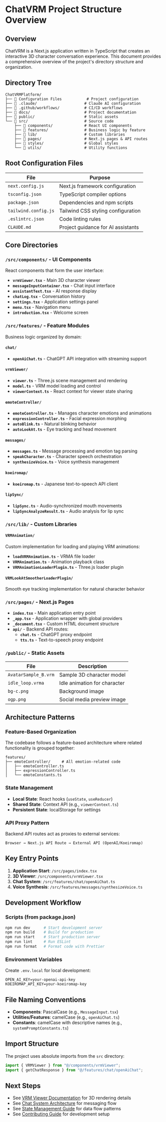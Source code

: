 # ChatVRM Project Structure Overview

## Overview
ChatVRM is a Next.js application written in TypeScript that creates an interactive 3D character conversation experience. This document provides a comprehensive overview of the project's directory structure and organization.

## Directory Tree

```
ChatVRMPlatform/
├── 📄 Configuration Files           # Project configuration
├── 📁 .claude/                     # Claude AI configuration
├── 📁 .github/workflows/           # CI/CD workflows
├── 📁 docs/                        # Project documentation
├── 📁 public/                      # Static assets
└── 📁 src/                         # Source code
    ├── 📁 components/              # React UI components
    ├── 📁 features/                # Business logic by feature
    ├── 📁 lib/                     # Custom libraries
    ├── 📁 pages/                   # Next.js pages & API routes
    ├── 📁 styles/                  # Global styles
    └── 📁 utils/                   # Utility functions
```

## Root Configuration Files

| File | Purpose |
|------|---------|
| `next.config.js` | Next.js framework configuration |
| `tsconfig.json` | TypeScript compiler options |
| `package.json` | Dependencies and npm scripts |
| `tailwind.config.js` | Tailwind CSS styling configuration |
| `.eslintrc.json` | Code linting rules |
| `CLAUDE.md` | Project guidance for AI assistants |

## Core Directories

### `/src/components/` - UI Components
React components that form the user interface:

- **`vrmViewer.tsx`** - Main 3D character viewer
- **`messageInputContainer.tsx`** - Chat input interface
- **`assistantText.tsx`** - AI response display
- **`chatLog.tsx`** - Conversation history
- **`settings.tsx`** - Application settings panel
- **`menu.tsx`** - Navigation menu
- **`introduction.tsx`** - Welcome screen

### `/src/features/` - Feature Modules
Business logic organized by domain:

#### `chat/`
- **`openAiChat.ts`** - ChatGPT API integration with streaming support

#### `vrmViewer/`
- **`viewer.ts`** - Three.js scene management and rendering
- **`model.ts`** - VRM model loading and control
- **`viewerContext.ts`** - React context for viewer state sharing

#### `emoteController/`
- **`emoteController.ts`** - Manages character emotions and animations
- **`expressionController.ts`** - Facial expression morphing
- **`autoBlink.ts`** - Natural blinking behavior
- **`autoLookAt.ts`** - Eye tracking and head movement

#### `messages/`
- **`messages.ts`** - Message processing and emotion tag parsing
- **`speakCharacter.ts`** - Character speech orchestration
- **`synthesizeVoice.ts`** - Voice synthesis management

#### `koeiromap/`
- **`koeiromap.ts`** - Japanese text-to-speech API client

#### `lipSync/`
- **`lipSync.ts`** - Audio-synchronized mouth movements
- **`lipSyncAnalyzeResult.ts`** - Audio analysis for lip sync

### `/src/lib/` - Custom Libraries

#### `VRMAnimation/`
Custom implementation for loading and playing VRM animations:
- **`loadVRMAnimation.ts`** - VRMA file loader
- **`VRMAnimation.ts`** - Animation playback class
- **`VRMAnimationLoaderPlugin.ts`** - Three.js loader plugin

#### `VRMLookAtSmootherLoaderPlugin/`
Smooth eye tracking implementation for natural character behavior

### `/src/pages/` - Next.js Pages

- **`index.tsx`** - Main application entry point
- **`_app.tsx`** - Application wrapper with global providers
- **`_document.tsx`** - Custom HTML document structure
- **`api/`** - Backend API routes:
  - **`chat.ts`** - ChatGPT proxy endpoint
  - **`tts.ts`** - Text-to-speech proxy endpoint

### `/public/` - Static Assets

| File | Description |
|------|-------------|
| `AvatarSample_B.vrm` | Sample 3D character model |
| `idle_loop.vrma` | Idle animation for character |
| `bg-c.png` | Background image |
| `ogp.png` | Social media preview image |

## Architecture Patterns

### Feature-Based Organization
The codebase follows a feature-based architecture where related functionality is grouped together:

```
features/
├── emoteController/     # All emotion-related code
│   ├── emoteController.ts
│   ├── expressionController.ts
│   └── emoteConstants.ts
```

### State Management
- **Local State**: React hooks (`useState`, `useReducer`)
- **Shared State**: Context API (e.g., `viewerContext.ts`)
- **Persistent State**: localStorage for settings

### API Proxy Pattern
Backend API routes act as proxies to external services:
```
Browser → Next.js API Route → External API (OpenAI/Koeiromap)
```

## Key Entry Points

1. **Application Start**: `/src/pages/index.tsx`
2. **3D Viewer**: `/src/components/vrmViewer.tsx`
3. **Chat System**: `/src/features/chat/openAiChat.ts`
4. **Voice Synthesis**: `/src/features/messages/synthesizeVoice.ts`

## Development Workflow

### Scripts (from package.json)
```bash
npm run dev      # Start development server
npm run build    # Build for production
npm run start    # Start production server
npm run lint     # Run ESLint
npm run format   # Format code with Prettier
```

### Environment Variables
Create `.env.local` for local development:
```
OPEN_AI_KEY=your-openai-api-key
KOEIROMAP_API_KEY=your-koeiromap-key
```

## File Naming Conventions

- **Components**: PascalCase (e.g., `MessageInput.tsx`)
- **Utilities/Features**: camelCase (e.g., `openAiChat.ts`)
- **Constants**: camelCase with descriptive names (e.g., `systemPromptConstants.ts`)

## Import Structure

The project uses absolute imports from the `src` directory:
```typescript
import { VRMViewer } from "@/components/vrmViewer";
import { getChatResponse } from "@/features/chat/openAiChat";
```

## Next Steps

- See [VRM Viewer Documentation](./vrm-viewer-components.md) for 3D rendering details
- See [Chat System Architecture](./chat-system-architecture.md) for messaging flow
- See [State Management Guide](./state-management.md) for data flow patterns
- See [Contributing Guide](../../CONTRIBUTING.md) for development setup